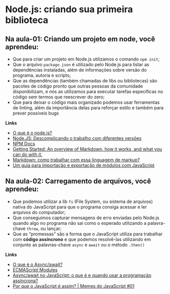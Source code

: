 # Node.js: criando sua primeira biblioteca

## Na aula-01: Criando um projeto em node, você aprendeu:
- Que para criar um projeto em Node.js utilizamos o comando `npm init`;
- Que o arquivo `package.json` é utilizado pelo Node.js para listar as dependências instaladas, além de informações sobre versão do programa, autoria e scripts;
- Que as dependências (também chamadas de libs ou bibliotecas) são pacotes de código pronto que outras pessoas da comunidade disponibilizam, e nós as utilizamos para executar tarefas específicas no código sem termos que reescrever do zero;
- Que para deixar o código mais organizado podemos usar ferramentas de linting, além da importância delas para reforçar estilo e também para prever possíveis bugs

**Links**
- [O que é o node.js?](https://www.youtube.com/watch?v=8VSTrZY8vwI)
- [Node.JS: Descomplicando o trabalho com diferentes versões](https://www.alura.com.br/artigos/descomplicando-o-trabalho-com-node)
- [NPM Docs](https://docs.npmjs.com/)
- [Getting Started: An overview of Markdown, how it works, and what you can do with it.](https://www.markdownguide.org/getting-started/)
- [Markdown: como trabalhar com essa linguagem de markup?](https://www.alura.com.br/artigos/como-trabalhar-com-markdown)
- [Um guia para importação e exportação de módulos com JavaScript](https://www.alura.com.br/artigos/guia-importacao-exportacao-modulos-javascript)

## Na aula-02: Carregamento de arquivos, você aprendeu:
- Que podemos utilizar a lib `fs` (File System, ou sistema de arquivos) nativa do JavaScript para que o programa consiga acessar e ler arquivos do computador;
- Que conseguimos capturar mensagens de erro enviadas pelo Node.js quando algo no programa não sai como o esperado utilizando a palavra-chave `throw`, ou lançar;
- Que as “promessas” são a forma que o JavaScript utiliza para trabalhar com **código assíncrono** e que podemos resolvê-las utilizando em conjunto as palavras-chave `async` e `await` ou o método `.then()`

**Links**
- [O que é o Async/await?](https://www.alura.com.br/artigos/async-await-no-javascript-o-que-e-e-quando-usar)
- [ECMAScript Modules](https://nodejs.org/docs/latest-v13.x/api/esm.html#esm_enabling)
- [Async/await no JavaScript: o que é e quando usar a programação assíncrona?](https://www.alura.com.br/artigos/async-await-no-javascript-o-que-e-e-quando-usar)
- [Por que o JavaScript é assim? | Memes do JavaScript #01](https://www.youtube.com/watch?v=VHxoyduIt18&list=PLh2Y_pKOa4UeJOI2P-N6J8nGyV3aCuO3O&index=2)